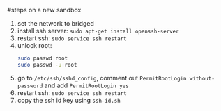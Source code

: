 #steps on a new sandbox
1. set the network to bridged
1. install ssh server: `sudo apt-get install openssh-server`
1. restart ssh: `sudo service ssh restart`
1. unlock root: 
    ```bash
    sudo passwd root
    sudo passwd -u root
    ```
1. go to `/etc/ssh/sshd_config`, comment out `PermitRootLogin without-password` and add `PermitRootLogin yes`
1. restart ssh: `sudo service ssh restart`
1. copy the ssh id key using `ssh-id.sh`
